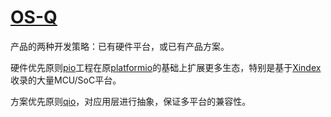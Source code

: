 # [OS-Q](https://github.com/OS-Q)

产品的两种开发策略：已有硬件平台，或已有产品方案。

硬件优先原则[pio](https://github.com/OS-Q/pio)工程在原[platformio](https://github.com/platformio/platformio-core)的基础上扩展更多生态，特别是基于[Xindex](https://github.com/SoCXin)收录的大量MCU/SoC平台。

方案优先原则[qio](https://github.com/OS-Q/qio)，对应用层进行抽象，保证多平台的兼容性。


